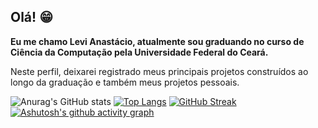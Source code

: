 ## Olá! 😁

**Eu me chamo Levi Anastácio, atualmente sou graduando no curso de Ciência da Computação pela Universidade Federal do Ceará.**

Neste perfil, deixarei registrado meus principais projetos construídos ao longo da graduação e também meus projetos pessoais.

![Anurag's GitHub stats](https://github-readme-stats.vercel.app/api?username=leviAnast&show_icons=true&theme=radical)
[![Top Langs](https://github-readme-stats.vercel.app/api/top-langs/?username=leviAnast&layout=compact)](https://github.com/anuraghazra/github-readme-stats)
[![GitHub Streak](https://streak-stats.demolab.com/?user=leviAnast&theme=dark)](https://git.io/streak-stats)
[![Ashutosh's github activity graph](https://github-readme-activity-graph.cyclic.app/graph?username=leviAnast&theme=dracula)](https://github.com/ashutosh00710/github-readme-activity-graph)

